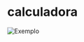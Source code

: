 ﻿# calculadora
![Exemplo](https://media.discordapp.net/attachments/722887140723392625/988258522468864000/unknown.png?width=497&height=473)
